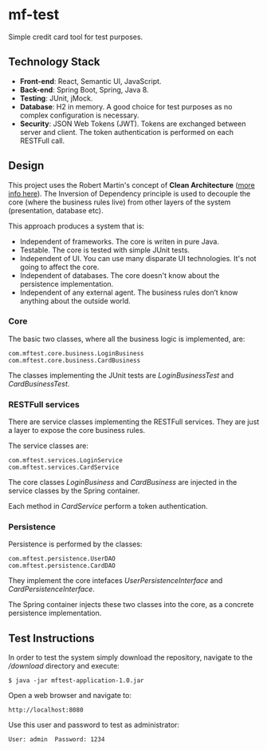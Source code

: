 # mf-test
Simple credit card tool for test purposes.

## Technology Stack
- **Front-end**: React, Semantic UI, JavaScript.
- **Back-end**: Spring Boot, Spring, Java 8.
- **Testing**: JUnit, jMock.
- **Database**: H2 in memory. A good choice for test purposes as no complex configuration is necessary.
- **Security**: JSON Web Tokens (JWT). Tokens are exchanged between server and client. The token authentication is performed on each RESTFull call.

## Design
This project uses the Robert Martin's concept of **Clean Architecture** ([more info here](https://8thlight.com/blog/uncle-bob/2012/08/13/the-clean-architecture.html)). The Inversion of Dependency principle is used to decouple the core (where the business rules live) from other layers of the system (presentation, database etc).

This approach produces a system that is:
- Independent of frameworks. The core is writen in pure Java.
- Testable. The core is tested with simple JUnit tests.
- Independent of UI. You can use many disparate UI technologies. It's not going to affect the core.
- Independent of databases. The core doesn't know about the persistence implementation.
- Independent of any external agent. The business rules don’t know anything about the outside world.

### Core
The basic two classes, where all the business logic is implemented, are:
```
com.mftest.core.business.LoginBusiness
com.mftest.core.business.CardBusiness
```

The classes implementing the JUnit tests are *LoginBusinessTest* and *CardBusinessTest*.

### RESTFull services
There are service classes implementing the RESTFull services. They are just a layer to expose the core business rules.

The service classes are:
```
com.mftest.services.LoginService
com.mftest.services.CardService
```
The core classes *LoginBusiness* and *CardBusiness* are injected in the service classes by the Spring container.

Each method in *CardService* perform a token authentication.

### Persistence
Persistence is performed by the classes:
```
com.mftest.persistence.UserDAO
com.mftest.persistence.CardDAO
```

They implement the core intefaces *UserPersistenceInterface* and *CardPersistenceInterface*.

The Spring container injects these two classes into the core, as a concrete persistence implementation.

## Test Instructions

In order to test the system simply download the repository, navigate to the */download* directory and execute:
```
$ java -jar mftest-application-1.0.jar
```

Open a web browser and navigate to:
```
http://localhost:8080
```

Use this user and password to test as administrator:
```
User: admin  Password: 1234
```
